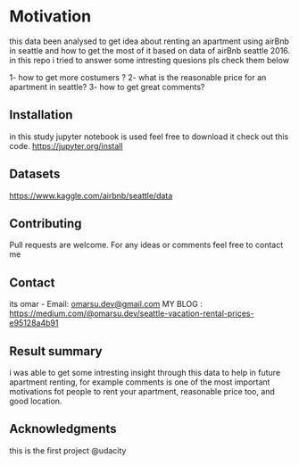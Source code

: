 

# Motivation

this data been analysed to get idea about renting an apartment using airBnb in seattle and how to get the most of it based on data of airBnb seattle 2016.
in this repo i tried to answer some intresting quesions pls check them below 

1- how to get more costumers ?
2- what is the reasonable price for an apartment in seattle?
3- how to get great comments?

## Installation

in this study jupyter notebook is used feel free to download it check out this code.
https://jupyter.org/install

## Datasets
https://www.kaggle.com/airbnb/seattle/data

## Contributing
Pull requests are welcome. For any ideas or comments feel free to contact me 

## Contact
its omar - Email: omarsu.dev@gmail.com 
MY BLOG : https://medium.com/@omarsu.dev/seattle-vacation-rental-prices-e95128a4b91 

## Result summary 
i was able to get some intresting insight through this data to help in future apartment renting, 
for example comments is one of the most important motivations fot people to rent your apartment,
reasonable price too, and good location.

## Acknowledgments 
this is the first project @udacity
